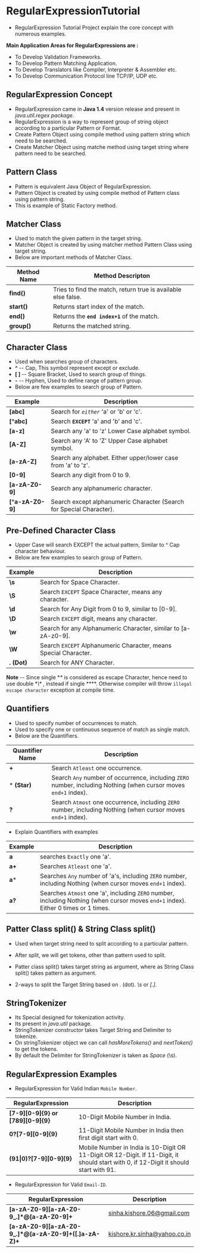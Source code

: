 # RegularExpressionTutorial
* RegularExpression Tutorial Project explain the core concept with numerous examples.
	

**Main Application Areas for RegularExpressions are :**
* To Develop Validation Frameworks.
* To Develop Pattern Matching Application.
* To Develop Translators like Compiler, Interpreter & Assembler etc.
* To Develop Communication Protocol line TCP/IP, UDP etc.


## RegularExpression Concept
* RegularExpression came in **Java 1.4** version release and present in *java.util.regex package*.
* RegularExpression is a way to represent group of string object according to a particular Pattern or Format.
* Create Pattern Object using compile method using pattern string which need to be searched.
* Create Matcher Object using matche method using target string where pattern need to be searched.
	
	

## Pattern Class
* Pattern is equivalent Java Object of RegularExpression.
* Pattern Object is created by using compile method of Pattern class using pattern string.
* This is example of Static Factory method.

	

## Matcher Class
* Used to match the given pattern in the target string.
* Matcher Object is created by using matcher method Pattern Class using target string.
* Below are important methods of Matcher Class.

Method Name | Method Descripton 
----------- | ------------------ 
**find()** | Tries to find the match, return true is available else false. 
**start()** | Returns start index of the match. 
**end()** | Returns the **`end index+1`** of the match. 
**group()** | Returns the matched string. 


## Character Class
* Used when searches group of characters.
* **^** -- Cap, This symbol represent except or exclude.
* **[ ]** -- Square Bracket, Used to search group of things.
* **-** -- Hyphen, Used to define range of pattern group.
* Below are few examples to search group of Pattern.

Example | Description
------- | -----------
**[abc]** | Search for *`either`* 'a' or 'b' or 'c'.
**[^abc]** | Search **`EXCEPT`** 'a' and 'b' and 'c'.
**[a-z]** | Search any 'a' to 'z' Lower Case alphabet symbol.
**[A-Z]** | Search any 'A' to 'Z' Upper Case alphabet symbol.
**[a-zA-Z]** | Search any alphabet. Either upper/lower case from 'a' to 'z'.
**[0-9]** | Search any digit from 0 to 9.
**[a-zA-Z0-9]** | Search any alphanumeric character.
**[^a-zA-Z0-9]** | Search except alphanumeric Character (Search for Special Character).


## Pre-Defined Character Class
* Upper Case will search EXCEPT the actual pattern, Similar to ^ Cap character behaviour.
* Below are few examples to search group of Pattern.

Example | Description
------- | -----------
**\s** | Search for Space Character. 
**\S** | Search `EXCEPT` Space Character, means any character.
**\d** | Search for Any Digit from 0 to 9, similar to [0-9]. 
**\D** | Search `EXCEPT` digit, means any character. 
**\w** | Search for any Alphanumeric Character, similar to [a-zA-z0-9].  
**\W** | Search `EXCEPT` Alphanumeric Character, means Special Character.  
**. (Dot)** | Search for ANY Character.  

**Note** -- Since single **\** is considered as escape Character, hence need to use double **\\\** , instead if  single **\**.
			 Otherwise compiler will throw `illegal escape character` exception at compile time.


## Quantifiers
* Used to specify number of occurrences to match.
* Used to specify one or continuous sequence of match as single match. 
* Below are the Quantifiers.

Quantifier Name | Description
---------------- | -----------
**+** | Search `Atleast` one occurrence.
* **(Star)** | Search `Any` number of occurrence, including `ZERO` number, including Nothing (when cursor moves `end+1` index).
**?** | Search `Atmost` one occurrence, including `ZERO` number, including Nothing (when cursor moves `end+1` index).

* Explain Quantifiers with examples

Example | Description
------- | -----------
**a** | searches `Exactly` one 'a'.
**a+** | Searches `Atleast` one 'a'. 
**a*** | Searches `Any` number of 'a's, including `ZERO` number, including Nothing (when cursor moves `end+1` index).
**a?** | Searches `Atmost` one 'a', including `ZERO` number, including Nothing (when cursor moves `end+1` index). Either 0 times or 1 times.


## Patter Class split() & String Class split()
* Used when target string need to split according to a particular pattern.
* After split, we will get tokens, other than pattern used to split.

* Patter class split() takes target string as argument, where as String Class split() takes pattern as argument.

* 2-ways to split the Target String based on . (dot). *\\s* or *[.]*.


## StringTokenizer
* Its Special designed for tokenization activity.
* Its present in *java.util* package.
* StringTokenizer constructor takes Target String and Delimiter to tokenize.
* On stringTokenizer object we can call *hasMoreTokens()* and *nextToken()* to get the tokens.
* By default the Delimiter for StringTokenizer is taken as *Space* (\\s).


## RegularExpression Examples
* RegularExpression for Valid Indian `Mobile Number`.

RegularExpression | Description
----------------- | ------------
**[7-9][0-9]{9} or [789][0-9]{9}** | 10-Digit Mobile Number in India.
**0?[7-9][0-9]{9}** | 11-Digit Mobile Number in India then first digit start with 0.
**(91\|0)?[7-9][0-9]{9}** | Mobile Number in India is 10-Digit OR 11-Digit OR 12-Digit. If 11-Digit, it should start with 0, if 12-Digit it should start with 91.

* RegularExpression for Valid `Email-ID`.

RegularExpression | Description
----------------- | ------------
**[a-zA-Z0-9][a-zA-Z0-9_.]*@[a-zA-Z0-9]+** | sinha.kishore.06@gmail.com 
**[a-zA-Z0-9][a-zA-Z0-9_.]*@[a-zA-Z0-9]+([.]a-zA-Z)+** | kishore.kr.sinha@yahoo.co.in 

